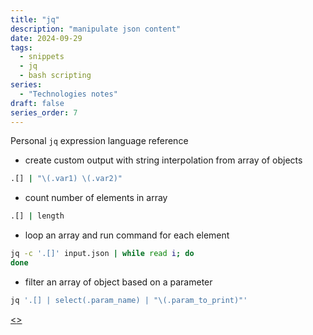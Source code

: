 ```yaml
---
title: "jq"
description: "manipulate json content"
date: 2024-09-29
tags:
  - snippets
  - jq
  - bash scripting
series:
  - "Technologies notes"
draft: false
series_order: 7
---
```


Personal `jq` expression language reference

- create custom output with string interpolation from array of objects

```bash
.[] | "\(.var1) \(.var2)"
```

- count number of elements in array

```bash
.[] | length
```

- loop an array and run command for each element

```bash
jq -c '.[]' input.json | while read i; do
done
```

- filter an array of object based on a parameter

```bash
jq '.[] | select(.param_name) | "\(.param_to_print)"'
```

[<](pages/technologies/jenkins.md)[>](pages/technologies/kubernetes.md)
